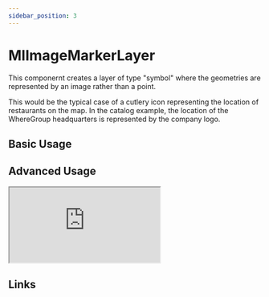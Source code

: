 ```yaml
---
sidebar_position: 3
---
```


# MlImageMarkerLayer

This componernt creates a layer of type "symbol" where the geometries are represented by an image rather than a point.

This would be the typical case of a cutlery icon representing the location of restaurants on the map.
In the catalog example, the location of the WhereGroup headquarters is represented by the company logo.

## Basic Usage

## Advanced Usage

<iframe
  id="iframe--core-maplibremap--style-change-config"
  title="Style Change Config"
  src="https://mapcomponents.github.io/react-map-components-maplibre/iframe.html?viewMode=story&amp;id=mapcomponents-mlimagemarkerlayer--example-config"
  allowfullscreen=""
  loading="lazy"
  style={{ width: "100%", height: "500px", border: "0px none" }}
></iframe>

## Links
